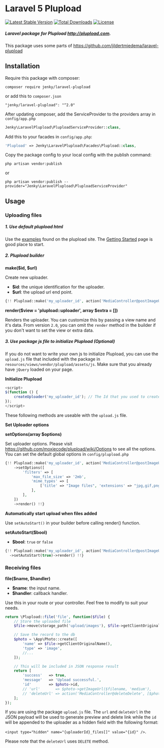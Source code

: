 # Laravel 5 Plupload

[![Latest Stable Version](https://poser.pugx.org/jenky/laravel-plupload/v/stable.svg)](https://packagist.org/packages/jenky/laravel-plupload)
[![Total Downloads](https://poser.pugx.org/jenky/laravel-plupload/d/total.svg)](https://packagist.org/packages/jenky/laravel-plupload)
[![License](https://poser.pugx.org/jenky/laravel-plupload/license.svg)](https://packagist.org/packages/jenky/laravel-plupload)

##### Laravel package for Plupload http://plupload.com.
This package uses some parts of https://github.com/jildertmiedema/laravel-plupload

## Installation
Require this package with composer:

```
composer require jenky/laravel-plupload
```

or add this to `composer.json`

```
"jenky/laravel-plupload": "^2.0"
```

After updating composer, add the ServiceProvider to the providers array in `config/app.php`
```php
Jenky\LaravelPlupload\PluploadServiceProvider::class,
```

Add this to your facades in `config/app.php`:

```php
'Plupload' => Jenky\LaravelPlupload\Facades\Plupload::class,
```

Copy the package config to your local config with the publish command:

```
php artisan vendor:publish
```
or
```
php artisan vendor:publish --provider="Jenky\LaravelPlupload\PluploadServiceProvider"
```


## Usage


### Uploading files
##### 1. Use default plupload html

Use the [examples](http://www.plupload.com/examples) found on the plupload site. The [Getting Started](http://plupload.com/docs/Getting-Started) page is good place to start.


##### 2. Plupload builder

**make($id, $url)**

Create new uploader.
* **$id**: the unique identification for the uploader.
* **$url**: the upload url end point.
```php
{!! Plupload::make('my_uploader_id', action('MediaController@postImageUpload'))->render() !!}
```

**render($view = 'plupload::uploader', array $extra = [])**

Renders the uploader. You can customize this by passing a view name and it's data. From version `2.0`, you can omit the `render` method in the builder if you don't want to set the view or extra data.

##### 3. Use package js file to initialize Plupload (Optional)

If you do not want to write your own js to initialize Plupload, you can use the `upload.js` file that included with the package in `resources/views/vendor/plupload/assets/js`. Make sure that you already have `jQuery` loaded on your page.

**Initialize Plupload**

```js
<script>
$(function () {
    createUploader('my_uploader_id'); // The Id that you used to create with the builder
});
</script>
```


These following methods are useable with the `upload.js` file.

**Set Uploader options**

**setOptions(array $options)**

Set uploader options. Please visit https://github.com/moxiecode/plupload/wiki/Options to see all the options. You can set the default global options in `config/plupload.php`

```php
{!! Plupload::make('my_uploader_id', action('MediaController@postImageUpload'))
    ->setOptions([
        'filters' => [
            'max_file_size' => '2mb',
            'mime_types' => [
                ['title' => "Image files", 'extensions' => "jpg,gif,png"],
            ],
        ],
    ])
    ->render() !!}
```

**Automatically start upload when files added**

Use `setAutoStart()` in your builder before calling render() function.

**setAutoStart($bool)**

* **$bool**: `true` or `false`

```php
{!! Plupload::make('my_uploader_id', action('MediaController@postImageUpload'))
  ->setAutoStart(true)->render() !!}
```


### Receiving files


**file($name, $handler)**
* **$name**: the input name.
* **$handler**: callback handler.

Use this in your route or your controller. Feel free to modify to suit your needs.

```php
return \Plupload::file('file', function($file) {
    // Store the uploaded file
    $file->move(storage_path('upload/images'), $file->getClientOriginalName());

    // Save the record to the db
    $photo = \App\Photo::create([
        'name' => $file->getClientOriginalName(),
        'type' => 'image',
        //...
    ]);

    // This will be included in JSON response result
    return [
        'success'   => true,
        'message'   => 'Upload successful.',
        'id'        => $photo->id,
        // 'url'       => $photo->getImageUrl($filename, 'medium'),
        // 'deleteUrl' => action('MediaController@deleteDelete', [$photo->id])
    ];
});
```

If you are using the package `upload.js` file. The `url` and `deleteUrl` in the JSON payload will be used to generate preview and delete link while the `id` will be appended to the uploader as a hidden field with the following format:

`<input type="hidden" name="{uploaderId}_files[]" value="{id}" />`.

Please note that the `deleteUrl` uses `DELETE` method.
